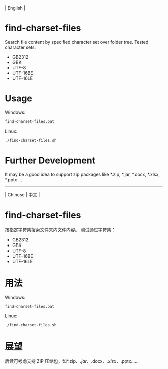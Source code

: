 | English |

# find-charset-files
Search file content by specified character set over folder tree.
Tested character sets:
* GB2312
* GBK
* UTF-8
* UTF-16BE
* UTF-16LE

# Usage
Windows:
```dos
find-charset-files.bat
```

Linux:
```bash
./find-charset-files.sh
```

# Further Development
It may be a good idea to support zip packages like *.zip, *.jar, *.docx, *.xlsx, *.pptx ...

- - - -

| Chinese | 中文 |

# find-charset-files
按指定字符集搜索文件夹内文件内容。
测试通过字符集：
* GB2312
* GBK
* UTF-8
* UTF-16BE
* UTF-16LE

# 用法
Windows:
```dos
find-charset-files.bat
```

Linux:
```bash
./find-charset-files.sh
```

# 展望
后续可考虑支持 ZIP 压缩包，如*.zip、*.jar、*.docx、*.xlsx、*.pptx……
